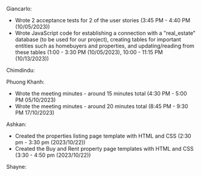 Giancarlo:
- Wrote 2 acceptance tests for 2 of the user stories (3:45 PM - 4:40 PM (10/05/2023))
- Wrote JavaScript code for establishing a connection with a "real_estate" database (to be used for our project), creating tables for important entities such as homebuyers and properties, and updating/reading from these tables (1:00 - 3:30 PM (10/05/2023), 10:00 - 11:15 PM (10/13/2023))

Chimdindu:


Phuong Khanh:
- Wrote the meeting minutes - around 15 minutes total (4:30 PM - 5:00 PM 05/10/2023)
- Wrote the meeting minutes - around 20 minutes total (8:45 PM - 9:30 PM 17/10/2023)

Ashkan:
- Created the properties listing page template with HTML and CSS (2:30 pm - 3:30 pm (2023/10/22))
- Created the Buy and Rent property page templates with HTML and CSS (3:30 - 4:50 pm (2023/10/22))

Shayne:
